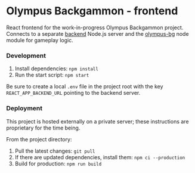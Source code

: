 # Olympus Backgammon - frontend

React frontend for the work-in-progress Olympus Backgammon project. Connects to a separate [backend](https://github.com/michaelti/olympus-backgammon/tree/main/backend) Node.js server and the [olympus-bg](https://github.com/michaelti/olympus-backgammon/tree/main/olympus-bg) node module for gameplay logic.

### Development

1. Install dependencies: `npm install`
2. Run the start script: `npm start`

Be sure to create a local `.env` file in the project root with the key `REACT_APP_BACKEND_URL` pointing to the backend server.

### Deployment

This project is hosted externally on a private server; these instructions are proprietary for the time being.

From the project directory:

1. Pull the latest changes: `git pull`
2. If there are updated dependencies, install them: `npm ci --production`
3. Build for production: `npm run build`
